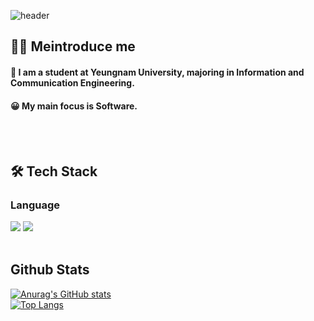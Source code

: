 <div>
  
  <!--Header-->
![header](https://capsule-render.vercel.app/api?type=transparent&fontColor=00CED1&text=Tae%20Kyung%20Lee&height=150&fontSize=60&desc=Yeungnam%20Univ.%20ICE%20%7C%20Software%20Focus&descAlignY=75&descAlign=60)
  
</div>

<div>
  <!--Body-->
  
  ## 🙋‍♂️ Meintroduce me 
  #### :school: I am a student at Yeungnam University, majoring in Information and Communication Engineering.<br/>
  #### :grinning: My main focus is Software.<br/>
  <br/>
  <br/>
  
  ## 🛠️ Tech Stack
  ### Language
  <!--C++-->
  <img src="https://img.shields.io/badge/C++-00599C?style=flat-square&logo=C%2B%2B&logoColor=white"/>
  <!--Java-->
  <img src="https://img.shields.io/badge/Java-007396?style=flat-square&logo=OpenJDK&logoColor=white"/>
  <br/>
  <br/>
  
  ## Github Stats
  [![Anurag's GitHub stats](https://github-readme-stats.vercel.app/api?username=TG0410)](https://github.com/anuraghazra/github-readme-stats)
  <br/>
  [![Top Langs](https://github-readme-stats.vercel.app/api/top-langs/?username=TG0410)](https://github.com/anuraghazra/github-readme-stats)
  
</div>
